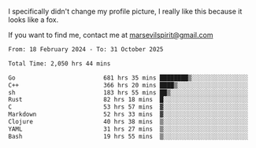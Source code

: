 I specifically didn't change my profile picture, I really like this because it looks like a fox.

If you want to find me, contact me at marsevilspirit@gmail.com

<!--START_SECTION:waka-->

```txt
From: 18 February 2024 - To: 31 October 2025

Total Time: 2,050 hrs 44 mins

Go                         681 hrs 35 mins ████████▒░░░░░░░░░░░░░░░░   33.24 %
C++                        366 hrs 20 mins ████▒░░░░░░░░░░░░░░░░░░░░   17.86 %
sh                         183 hrs 55 mins ██▒░░░░░░░░░░░░░░░░░░░░░░   08.97 %
Rust                       82 hrs 18 mins  █░░░░░░░░░░░░░░░░░░░░░░░░   04.01 %
C                          53 hrs 57 mins  ▓░░░░░░░░░░░░░░░░░░░░░░░░   02.63 %
Markdown                   52 hrs 33 mins  ▓░░░░░░░░░░░░░░░░░░░░░░░░   02.56 %
Clojure                    40 hrs 38 mins  ▒░░░░░░░░░░░░░░░░░░░░░░░░   01.98 %
YAML                       31 hrs 27 mins  ▒░░░░░░░░░░░░░░░░░░░░░░░░   01.53 %
Bash                       19 hrs 55 mins  ▒░░░░░░░░░░░░░░░░░░░░░░░░   00.97 %
```

<!--END_SECTION:waka-->
